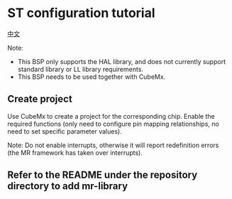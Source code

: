 # ST configuration tutorial

[中文](README.md)

Note:

- This BSP only supports the HAL library, and does not currently support standard library or LL library requirements.
- This BSP needs to be used together with CubeMx.

## Create project

Use CubeMx to create a project for the corresponding chip. Enable the required functions (only need to configure pin mapping relationships, no need to set specific parameter values).

Note: Do not enable interrupts, otherwise it will report redefinition errors (the MR framework has taken over interrupts).

## Refer to the README under the repository directory to add mr-library
